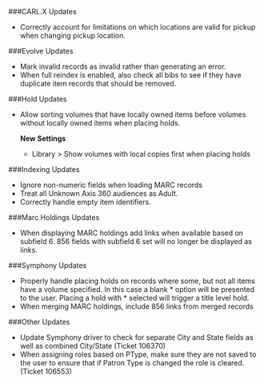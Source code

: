 ###CARL.X Updates
- Correctly account for limitations on which locations are valid for pickup when changing pickup location. 

###Evolve Updates
- Mark invalid records as invalid rather than generating an error. 
- When full reindex is enabled, also check all bibs to see if they have duplicate item records that should be removed. 

###Hold Updates
- Allow sorting volumes that have locally owned items before volumes without locally owned items when placing holds.

  **New Settings**
  - Library > Show volumes with local copies first when placing holds

###Indexing Updates
- Ignore non-numeric fields when loading MARC records
- Treat all Unknown Axis 360 audiences as Adult.
- Correctly handle empty item identifiers. 

###Marc Holdings Updates
- When displaying MARC holdings add links when available based on subfield 6. 856 fields with subfield 6 set will no longer be displayed as links. 

###Symphony Updates
- Properly handle placing holds on records where some, but not all items have a volume specified. In this case a blank * option will be presented to the user. 
Placing a hold with * selected will trigger a title level hold.
- When merging MARC holdings, include 856 links from merged records

###Other Updates
- Update Symphony driver to check for separate City and State fields as well as combined City/State (Ticket 106370)
- When assigning roles based on PType, make sure they are not saved to the user to ensure that if Patron Type is changed the role is cleared. (Ticket 106553)
